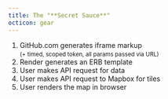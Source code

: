 ```yaml
---
title: The "**Secret Sauce**"
octicon: gear
---
```


1. GitHub.com generates iframe markup <br /><small>(+ timed, scoped token, all params passed via URL)</small>
2. Render generates an ERB template
3. User makes API request for data
4. User makes API request to Mapbox for tiles
5. User renders the map in browser
